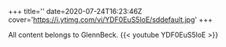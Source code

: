 +++
title=''
date=2020-07-24T16:23:46Z
cover='https://i.ytimg.com/vi/YDF0EuS5loE/sddefault.jpg'
+++

All content belongs to GlennBeck.
{{< youtube YDF0EuS5loE >}}
